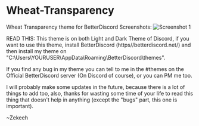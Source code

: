 # Wheat-Transparency
Wheat Transparency theme for BetterDiscord
Screenshots:
![Screenshot 1](http://prntscr.com/bydq96)

READ THIS: This theme is on both Light and Dark Theme of Discord, if you want to use this theme, install BetterDiscord (https//betterdiscord.net/) and then install my theme on "C:\Users\YOURUSER\AppData\Roaming\BetterDiscord\themes".

If you find any bug in my theme you can tell to me in the #themes on the Official BetterDiscord server (On Discord of course), or you can PM me too.

I will probably make some updates in the future, because there is a lot of things to add too, also, thanks for wasting some time of your life to read this thing that doesn't help in anything (except the "bugs" part, this one is important).

~Zekeeh
